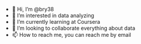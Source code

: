 - 👋 Hi, I’m @bry38
- 👀 I’m interested in data analyzing
- 🌱 I’m currently learning at Coursera
- 💞️ I’m looking to collaborate everything about data
- 📫 How to reach me, you can reach me by email

<!https://www.linkedin.com/in/bryanjay38/
bry38/bry38 is a ✨ special ✨ repository because its `README.md` (this file) appears on your GitHub profile.
You can click the Preview link to take a look at your changes.
--->

